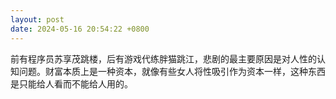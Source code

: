 ```yaml
---
layout: post
date: 2024-05-16 20:54:22 +0800
---
```


前有程序员苏享茂跳楼，后有游戏代练胖猫跳江，悲剧的最主要原因是对人性的认知问题。财富本质上是一种资本，就像有些女人将性吸引作为资本一样，这种东西是只能给人看而不能给人用的。
